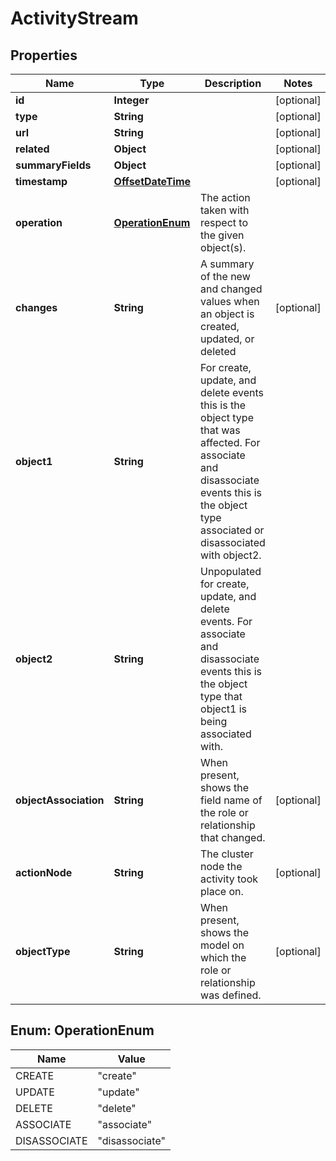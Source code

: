 # ActivityStream

## Properties
Name | Type | Description | Notes
------------ | ------------- | ------------- | -------------
**id** | **Integer** |  |  [optional]
**type** | **String** |  |  [optional]
**url** | **String** |  |  [optional]
**related** | **Object** |  |  [optional]
**summaryFields** | **Object** |  |  [optional]
**timestamp** | [**OffsetDateTime**](OffsetDateTime.md) |  |  [optional]
**operation** | [**OperationEnum**](#OperationEnum) | The action taken with respect to the given object(s). | 
**changes** | **String** | A summary of the new and changed values when an object is created, updated, or deleted |  [optional]
**object1** | **String** | For create, update, and delete events this is the object type that was affected. For associate and disassociate events this is the object type associated or disassociated with object2. | 
**object2** | **String** | Unpopulated for create, update, and delete events. For associate and disassociate events this is the object type that object1 is being associated with. | 
**objectAssociation** | **String** | When present, shows the field name of the role or relationship that changed. |  [optional]
**actionNode** | **String** | The cluster node the activity took place on. |  [optional]
**objectType** | **String** | When present, shows the model on which the role or relationship was defined. |  [optional]

<a name="OperationEnum"></a>
## Enum: OperationEnum
Name | Value
---- | -----
CREATE | &quot;create&quot;
UPDATE | &quot;update&quot;
DELETE | &quot;delete&quot;
ASSOCIATE | &quot;associate&quot;
DISASSOCIATE | &quot;disassociate&quot;

